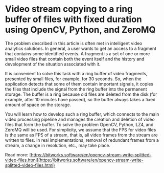 # Video stream copying to a ring buffer of files with fixed duration using OpenCV, Python, and ZeroMQ

The problem described in this article is often met in intelligent video analytics solutions. In general, a user wants to get an access to a fragment that contains some identified events. A fragment is a set of one or more small video files that contain both the event itself and the history and development of the situation associated with it.

It is convenient to solve this task with a ring buffer of video fragments, presented by small files, for example, for 30 seconds. So, when the application detects that some of them contain important signals, it copies the files that include the signal from the ring buffer into the permanent storage. The buffer is a ring because old files are deleted from the disk (for example, after 10 minutes have passed), so the buffer always takes a fixed amount of space on the storage.

You will learn how to develop such a ring buffer, which connects to the main video processing pipeline and manages the creation and deletion of video files that form the buffer. To solve the problem OpenCV, Python, LZ4, and ZeroMQ will be used. For simplicity, we assume that the FPS for video files is the same as FPS of a stream, that is, all video frames from the stream are written to files. In real implementations, removal of redundant frames from a stream, a change in resolution, etc., may take place.

Read more: [https://bitworks.software/en/opencv-stream-write-splitted-video-files.html](https://bitworks.software/en/opencv-stream-write-splitted-video-files.html)
